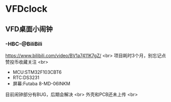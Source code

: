 # VFDclock
## VFD桌面小闹钟
### -HBC-@BiliBili
https://www.bilibili.com/video/BV1a7411K7gZ/ \<br>
项目耗时3个月，别忘记点赞投币收藏关注 \<br>
* MCU:STM32F103CBT6
* RTC:DS3231
* 屏幕:Futaba 8-MD-06INKM

目前闹钟部分有BUG，后期会解决 \<br>
外壳和PCB还未上传 \<br>

